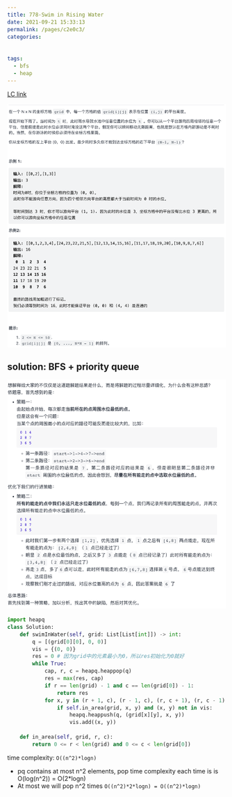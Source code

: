 ```yaml
---
title: 778-Swim in Rising Water
date: 2021-09-21 15:33:13
permalink: /pages/c2e0c3/
categories:
  

tags:
  - bfs
  - heap
---
```

[LC link](https://leetcode.com/problems/swim-in-rising-water/)

![](https://raw.githubusercontent.com/emmableu/image/master/778-0.png)

## solution:  BFS + priority queue
![](https://raw.githubusercontent.com/emmableu/image/master/778-1.png)

```python
import heapq
class Solution:
    def swimInWater(self, grid: List[List[int]]) -> int:
        q = [(grid[0][0], 0, 0)]
        vis = {(0, 0)}
        res = 0 # 因为grid中的元素最小为0，所以res初始化为0就好
        while True:
            cap, r, c = heapq.heappop(q)
            res = max(res, cap)
            if r == len(grid) - 1 and c == len(grid[0]) - 1:
                return res
            for x, y in (r + 1, c), (r - 1, c), (r, c + 1), (r, c - 1):
                if self.in_area(grid, x, y) and (x, y) not in vis:
                    heapq.heappush(q, (grid[x][y], x, y))
                    vis.add((x, y))
          
    def in_area(self, grid, r, c):
        return 0 <= r < len(grid) and 0 <= c < len(grid[0])
```

time complexity: `O((n^2)*logn)`

- pq contains at most n^2 elements, pop time complexity each time is is O(log(n^2)) = O(2*logn)
- At most we will pop n^2 times
`O((n^2)*2*logn) = O((n^2)*logn)`

